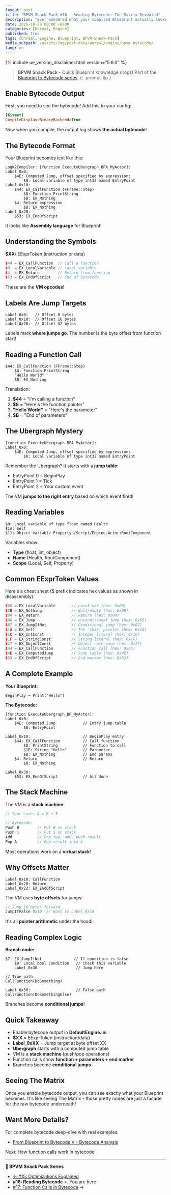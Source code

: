 ```yaml
---
layout: post
title: "BPVM Snack Pack #16 - Reading Bytecode: The Matrix Revealed"
description: "Ever wondered what your compiled Blueprint actually looks like? Here's how to read the bytecode output and understand what your nodes became."
date: 2025-10-28 00:00 +0800
categories: [Unreal, Engine]
published: true
tags: [Unreal, Engine, Blueprint, BPVM-Snack-Pack]
media_subpath: /assets/img/post-data/unreal/engine/bpvm-bytecode/
lang: en
---
```


{% include ue_version_disclaimer.html version="5.6.0" %}

> **BPVM Snack Pack** - Quick Blueprint knowledge drops! Part of the [Blueprint to Bytecode series](/posts/bpvm-bytecode-I/).
{: .prompt-tip }

## Enable Bytecode Output

First, you need to see the bytecode! Add this to your config:

```ini
[Kismet]
CompileDisplaysBinaryBackend=True
```

Now when you compile, the output log shows **the actual bytecode**!

## The Bytecode Format

Your Blueprint becomes text like this:

```
LogK2Compiler: [function ExecuteUbergraph_BPA_MyActor]:
Label_0x0:
    $4E: Computed Jump, offset specified by expression:
        $0: Local variable of type int32 named EntryPoint
Label_0x10:
    $44: EX_CallFunction (FFrame::Step)
        $8: Function PrintString
        $B: EX_Nothing
    $4: Return expression
        $B: EX_Nothing
Label_0x20:
    $53: EX_EndOfScript
```

It looks like **Assembly language** for Blueprint!

## Understanding the Symbols

**$XX:** EExprToken (instruction or data)
```cpp
$44 = EX_CallFunction  // Call a function
$0  = EX_LocalVariable // Local variable
$4  = EX_Return        // Return from function
$53 = EX_EndOfScript   // End of bytecode
```

These are the **VM opcodes**!

## Labels Are Jump Targets

```
Label_0x0:   // Offset 0 bytes
Label_0x10:  // Offset 16 bytes
Label_0x20:  // Offset 32 bytes
```

Labels mark **where jumps go**. The number is the byte offset from function start!

## Reading a Function Call

```
$44: EX_CallFunction (FFrame::Step)
    $8: Function PrintString
    "Hello World"
    $B: EX_Nothing
```

Translation:
1. **$44** = "I'm calling a function"
2. **$8** = "Here's the function pointer"
3. **"Hello World"** = "Here's the parameter"
4. **$B** = "End of parameters"

## The Ubergraph Mystery

```
[function ExecuteUbergraph_BPA_MyActor]:
Label_0x0:
    $4E: Computed Jump, offset specified by expression:
        $0: Local variable of type int32 named EntryPoint
```

Remember the Ubergraph? It starts with a **jump table**:
- EntryPoint 0 = BeginPlay
- EntryPoint 1 = Tick
- EntryPoint 2 = Your custom event

The VM **jumps to the right entry** based on which event fired!

## Reading Variables

```
$0: Local variable of type float named Health
$1A: Self
$11: Object variable Property /Script/Engine.Actor:RootComponent
```

Variables show:
- **Type** (float, int, object)
- **Name** (Health, RootComponent)
- **Scope** (Local, Self, Property)

## Common EExprToken Values

Here's a cheat sheet ($ prefix indicates hex values as shown in disassembly):

```cpp
$00 = EX_LocalVariable       // Local var (hex: 0x00)
$0B = EX_Nothing             // Null/empty (hex: 0x0B)
$04 = EX_Return              // Return (hex: 0x04)
$06 = EX_Jump                // Unconditional jump (hex: 0x06)
$07 = EX_JumpIfNot           // Conditional jump (hex: 0x07)
$1A = EX_Self                // The 'this' pointer (hex: 0x1A)
$1C = EX_IntConst            // Integer literal (hex: 0x1C)
$1F = EX_StringConst         // String literal (hex: 0x1F)
$27 = EX_ObjectConst         // Object reference (hex: 0x27)
$44 = EX_CallFunction        // Function call (hex: 0x44)
$4E = EX_ComputedJump        // Jump table (hex: 0x4E)
$53 = EX_EndOfScript         // End marker (hex: 0x53)
```

## A Complete Example

**Your Blueprint:**
```
BeginPlay → Print("Hello")
```

**The Bytecode:**
```
[function ExecuteUbergraph_BP_MyActor]:
Label_0x0:
    $4E: Computed Jump            // Entry jump table
        $0: EntryPoint

Label_0x10:                       // BeginPlay entry
    $44: EX_CallFunction          // Call function
        $8: PrintString           // Function to call
        $1F: String "Hello"       // Parameter
        $B: EX_Nothing            // End params
    $4: Return                    // Return
        $B: EX_Nothing

Label_0x30:
    $53: EX_EndOfScript           // All done
```

## The Stack Machine

The VM is a **stack machine**:

```cpp
// Your code: A = B + 5

// Bytecode:
Push B        // Put B on stack
Push 5        // Put 5 on stack
Add           // Pop two, add, push result
Pop A         // Pop result into A
```

Most operations work on a **virtual stack**!

## Why Offsets Matter

```
Label_0x10: CallFunction
Label_0x20: Return
Label_0x22: EX_EndOfScript
```

The VM uses **byte offsets** for jumps:
```cpp
// Jump 16 bytes forward
JumpIfFalse 0x10  // Goes to Label_0x10
```

It's all **pointer arithmetic** under the hood!

## Reading Complex Logic

**Branch node:**
```
$7: EX_JumpIfNot              // If condition is false
    $0: Local bool Condition   // Check this variable
    Label_0x30                 // Jump here

// True path
CallFunction(DoSomething)

Label_0x30:                    // False path
CallFunction(DoSomethingElse)
```

Branches become **conditional jumps**!

## Quick Takeaway

- Enable bytecode output in **DefaultEngine.ini**
- **$XX** = EExprToken (instruction/data)
- **Label_0xXX** = Jump target at byte offset XX
- **Ubergraph** starts with a computed jump table
- VM is a **stack machine** (push/pop operations)
- Function calls show **function + parameters + end marker**
- Branches become **conditional jumps**

## Seeing The Matrix

Once you enable bytecode output, you can see exactly what your Blueprint becomes. It's like seeing The Matrix - those pretty nodes are just a facade for the raw bytecode underneath!

## Want More Details?

For complete bytecode deep-dive with real examples:
- [From Blueprint to Bytecode V - Bytecode Analysis](/posts/bpvm-bytecode-V/)

Next: How function calls work in bytecode!

---

**🍿 BPVM Snack Pack Series**
- [← #15: Optimizations Explained](/posts/bpvm-snack-15-optimizations/)
- **#16: Reading Bytecode** ← You are here
- [#17: Function Calls in Bytecode](/posts/bpvm-snack-17-function-calls/) →